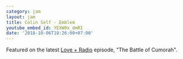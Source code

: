 ```yaml
---
category: jam
layout: jam
title: Colin Self - Emblem
youtube_embed_id: YEXW0x_dmRI
date: '2018-10-06T18:26:00+07:00'
---
```


Featured on the latest [Love + Radio](http://loveandradio.org/) episode, "The Battle of Cumorah".
